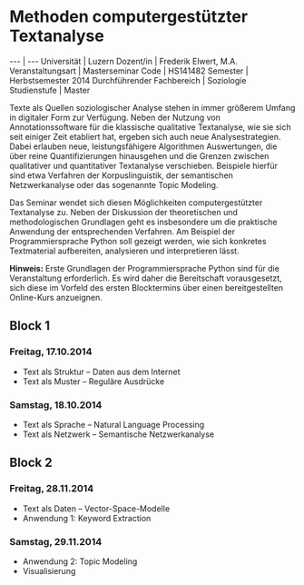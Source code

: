 # Methoden computergestützter Textanalyse

--- | ---
Universität | Luzern
Dozent/in | Frederik Elwert, M.A.
Veranstaltungsart | Masterseminar
Code | HS141482
Semester | Herbstsemester 2014
Durchführender Fachbereich | Soziologie
Studienstufe | Master

Texte als Quellen soziologischer Analyse stehen in immer größerem Umfang in digitaler Form zur Verfügung. Neben der Nutzung von Annotationssoftware für die klassische qualitative Textanalyse, wie sie sich seit einiger Zeit etabliert hat, ergeben sich auch neue Analysestrategien. Dabei erlauben neue, leistungsfähigere Algorithmen Auswertungen, die über reine Quantifizierungen hinausgehen und die Grenzen zwischen qualitativer und quantitativer Textanalyse verschieben. Beispiele hierfür sind etwa Verfahren der Korpuslinguistik, der semantischen Netzwerkanalyse oder das sogenannte Topic Modeling.

Das Seminar wendet sich diesen Möglichkeiten computergestützter Textanalyse zu. Neben der Diskussion der theoretischen und methodologischen Grundlagen geht es insbesondere um die praktische Anwendung der entsprechenden Verfahren. Am Beispiel der Programmiersprache Python soll gezeigt werden, wie sich konkretes Textmaterial aufbereiten, analysieren und interpretieren lässt.

**Hinweis:** Erste Grundlagen der Programmiersprache Python sind für die Veranstaltung erforderlich. Es wird daher die Bereitschaft vorausgesetzt, sich diese im Vorfeld des ersten Blocktermins über einen bereitgestellten Online-Kurs anzueignen.

## Block 1

### Freitag, 17.10.2014

* Text als Struktur – Daten aus dem Internet
* Text als Muster – Reguläre Ausdrücke

### Samstag, 18.10.2014

* Text als Sprache – Natural Language Processing
* Text als Netzwerk – Semantische Netzwerkanalyse

## Block 2

### Freitag, 28.11.2014

* Text als Daten – Vector-Space-Modelle
* Anwendung 1: Keyword Extraction

### Samstag, 29.11.2014

* Anwendung 2: Topic Modeling
* Visualisierung